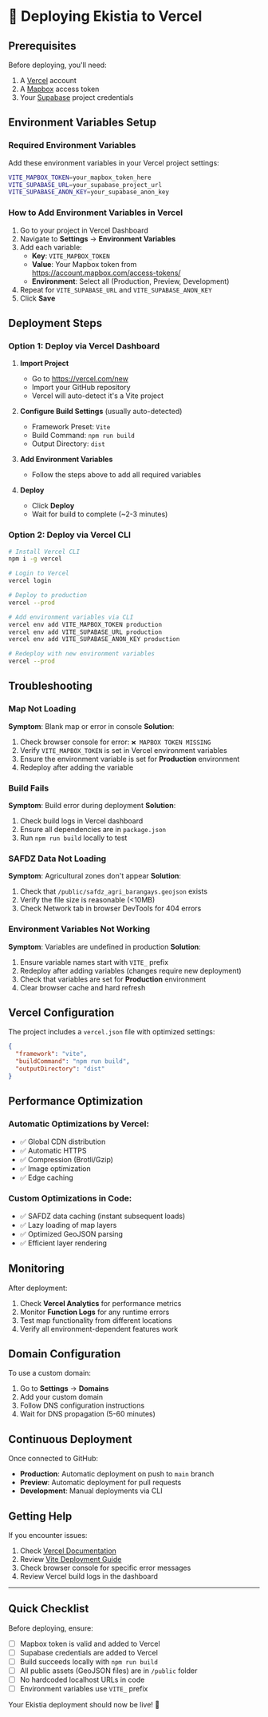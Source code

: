 # 🚀 Deploying Ekistia to Vercel

## Prerequisites

Before deploying, you'll need:
1. A [Vercel](https://vercel.com) account
2. A [Mapbox](https://account.mapbox.com/access-tokens/) access token
3. Your [Supabase](https://app.supabase.com) project credentials

## Environment Variables Setup

### Required Environment Variables

Add these environment variables in your Vercel project settings:

```bash
VITE_MAPBOX_TOKEN=your_mapbox_token_here
VITE_SUPABASE_URL=your_supabase_project_url
VITE_SUPABASE_ANON_KEY=your_supabase_anon_key
```

### How to Add Environment Variables in Vercel

1. Go to your project in Vercel Dashboard
2. Navigate to **Settings** → **Environment Variables**
3. Add each variable:
   - **Key**: `VITE_MAPBOX_TOKEN`
   - **Value**: Your Mapbox token from https://account.mapbox.com/access-tokens/
   - **Environment**: Select all (Production, Preview, Development)
4. Repeat for `VITE_SUPABASE_URL` and `VITE_SUPABASE_ANON_KEY`
5. Click **Save**

## Deployment Steps

### Option 1: Deploy via Vercel Dashboard

1. **Import Project**
   - Go to https://vercel.com/new
   - Import your GitHub repository
   - Vercel will auto-detect it's a Vite project

2. **Configure Build Settings** (usually auto-detected)
   - Framework Preset: `Vite`
   - Build Command: `npm run build`
   - Output Directory: `dist`

3. **Add Environment Variables**
   - Follow the steps above to add all required variables

4. **Deploy**
   - Click **Deploy**
   - Wait for build to complete (~2-3 minutes)

### Option 2: Deploy via Vercel CLI

```bash
# Install Vercel CLI
npm i -g vercel

# Login to Vercel
vercel login

# Deploy to production
vercel --prod

# Add environment variables via CLI
vercel env add VITE_MAPBOX_TOKEN production
vercel env add VITE_SUPABASE_URL production
vercel env add VITE_SUPABASE_ANON_KEY production

# Redeploy with new environment variables
vercel --prod
```

## Troubleshooting

### Map Not Loading

**Symptom**: Blank map or error in console
**Solution**: 
1. Check browser console for error: `❌ MAPBOX TOKEN MISSING`
2. Verify `VITE_MAPBOX_TOKEN` is set in Vercel environment variables
3. Ensure the environment variable is set for **Production** environment
4. Redeploy after adding the variable

### Build Fails

**Symptom**: Build error during deployment
**Solution**:
1. Check build logs in Vercel dashboard
2. Ensure all dependencies are in `package.json`
3. Run `npm run build` locally to test

### SAFDZ Data Not Loading

**Symptom**: Agricultural zones don't appear
**Solution**:
1. Check that `/public/safdz_agri_barangays.geojson` exists
2. Verify the file size is reasonable (<10MB)
3. Check Network tab in browser DevTools for 404 errors

### Environment Variables Not Working

**Symptom**: Variables are undefined in production
**Solution**:
1. Ensure variable names start with `VITE_` prefix
2. Redeploy after adding variables (changes require new deployment)
3. Check that variables are set for **Production** environment
4. Clear browser cache and hard refresh

## Vercel Configuration

The project includes a `vercel.json` file with optimized settings:

```json
{
  "framework": "vite",
  "buildCommand": "npm run build",
  "outputDirectory": "dist"
}
```

## Performance Optimization

### Automatic Optimizations by Vercel:
- ✅ Global CDN distribution
- ✅ Automatic HTTPS
- ✅ Compression (Brotli/Gzip)
- ✅ Image optimization
- ✅ Edge caching

### Custom Optimizations in Code:
- ✅ SAFDZ data caching (instant subsequent loads)
- ✅ Lazy loading of map layers
- ✅ Optimized GeoJSON parsing
- ✅ Efficient layer rendering

## Monitoring

After deployment:
1. Check **Vercel Analytics** for performance metrics
2. Monitor **Function Logs** for any runtime errors
3. Test map functionality from different locations
4. Verify all environment-dependent features work

## Domain Configuration

To use a custom domain:
1. Go to **Settings** → **Domains**
2. Add your custom domain
3. Follow DNS configuration instructions
4. Wait for DNS propagation (5-60 minutes)

## Continuous Deployment

Once connected to GitHub:
- **Production**: Automatic deployment on push to `main` branch
- **Preview**: Automatic deployment for pull requests
- **Development**: Manual deployments via CLI

## Getting Help

If you encounter issues:
1. Check [Vercel Documentation](https://vercel.com/docs)
2. Review [Vite Deployment Guide](https://vitejs.dev/guide/static-deploy.html)
3. Check browser console for specific error messages
4. Review Vercel build logs in the dashboard

---

## Quick Checklist

Before deploying, ensure:
- [ ] Mapbox token is valid and added to Vercel
- [ ] Supabase credentials are added to Vercel
- [ ] Build succeeds locally with `npm run build`
- [ ] All public assets (GeoJSON files) are in `/public` folder
- [ ] No hardcoded localhost URLs in code
- [ ] Environment variables use `VITE_` prefix

Your Ekistia deployment should now be live! 🎉

